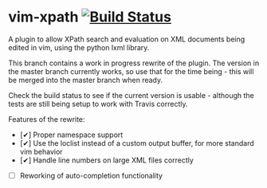 # vim-xpath [![Build Status](https://api.travis-ci.org/actionshrimp/vim-xpath.png?branch=rewrite)](http://travis-ci.org/actionshrimp/vim-xpath)

A plugin to allow XPath search and evaluation on XML documents being edited in
vim, using the python lxml library.

This branch contains a work in progress rewrite of the plugin. The version in
the master branch currently works, so use that for the time being - this will
be merged into the master branch when ready.

Check the build status to see if the current version is usable - although the
tests are still being setup to work with Travis correctly.

Features of the rewrite:
- [✔] Proper namespace support
- [✔] Use the loclist instead of a custom output buffer, for more standard vim
  behavior
- [✔] Handle line numbers on large XML files correctly
- [ ] Reworking of auto-completion functionality
